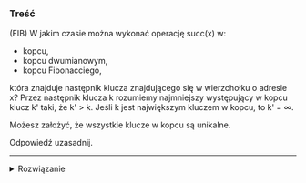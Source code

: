 ### Treść
(FIB)
W jakim czasie można wykonać operację succ(x) w:
* kopcu,
* kopcu dwumianowym,
* kopcu Fibonacciego,

która znajduje następnik klucza znajdującego się w wierzchołku o adresie x? Przez następnik klucza k
rozumiemy najmniejszy występujący w kopcu klucz k' taki, że k' > k. Jeśli k jest największym kluczem w kopcu, to k' = ∞. 

Możesz założyć, że wszystkie klucze w kopcu są unikalne. 

Odpowiedź uzasadnij.

------
<details><summary>Rozwiązanie</summary>
<p>

